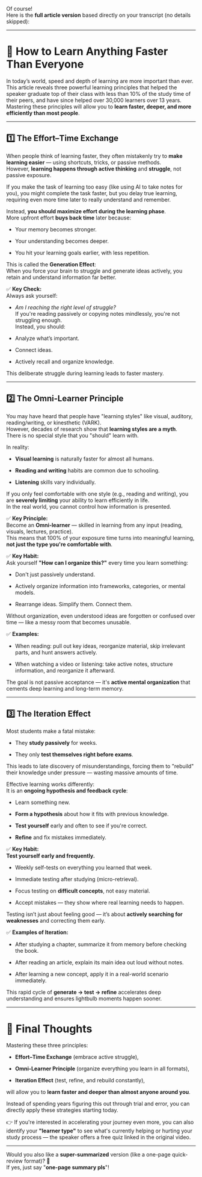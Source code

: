 Of course!  
Here is the **full article version** based directly on your transcript (no details skipped):

---

# 🧠 How to Learn Anything Faster Than Everyone

In today’s world, speed and depth of learning are more important than ever. This article reveals three powerful learning principles that helped the speaker graduate top of their class with less than 10% of the study time of their peers, and have since helped over 30,000 learners over 13 years. Mastering these principles will allow you to **learn faster, deeper, and more efficiently than most people**.

---

## 1️⃣ The Effort–Time Exchange

When people think of learning faster, they often mistakenly try to **make learning easier** — using shortcuts, tricks, or passive methods.  
However, **learning happens through active thinking** and **struggle**, not passive exposure.

If you make the task of learning too easy (like using AI to take notes for you), you might complete the task faster, but you delay true learning, requiring even more time later to really understand and remember.

Instead, **you should maximize effort during the learning phase**.  
More upfront effort **buys back time** later because:

- Your memory becomes stronger.
    
- Your understanding becomes deeper.
    
- You hit your learning goals earlier, with less repetition.
    

This is called the **Generation Effect**:  
When you force your brain to struggle and generate ideas actively, you retain and understand information far better.

✅ **Key Check:**  
Always ask yourself:

- _Am I reaching the right level of struggle?_  
    If you're reading passively or copying notes mindlessly, you're not struggling enough.  
    Instead, you should:
    
- Analyze what’s important.
    
- Connect ideas.
    
- Actively recall and organize knowledge.
    

This deliberate struggle during learning leads to faster mastery.

---

## 2️⃣ The Omni-Learner Principle

You may have heard that people have "learning styles" like visual, auditory, reading/writing, or kinesthetic (VARK).  
However, decades of research show that **learning styles are a myth**.  
There is no special style that you "should" learn with.

In reality:

- **Visual learning** is naturally faster for almost all humans.
    
- **Reading and writing** habits are common due to schooling.
    
- **Listening** skills vary individually.
    

If you only feel comfortable with one style (e.g., reading and writing), you are **severely limiting** your ability to learn efficiently in life.  
In the real world, you cannot control how information is presented.

✅ **Key Principle:**  
Become an **Omni-learner** — skilled in learning from any input (reading, visuals, lectures, practice).  
This means that 100% of your exposure time turns into meaningful learning, **not just the type you're comfortable with**.

✅ **Key Habit:**  
Ask yourself **"How can I organize this?"** every time you learn something:

- Don't just passively understand.
    
- Actively organize information into frameworks, categories, or mental models.
    
- Rearrange ideas. Simplify them. Connect them.
    

Without organization, even understood ideas are forgotten or confused over time — like a messy room that becomes unusable.

✅ **Examples:**

- When reading: pull out key ideas, reorganize material, skip irrelevant parts, and hunt answers actively.
    
- When watching a video or listening: take active notes, structure information, and reorganize it afterward.
    

The goal is not passive acceptance — it's **active mental organization** that cements deep learning and long-term memory.

---

## 3️⃣ The Iteration Effect

Most students make a fatal mistake:

- They **study passively** for weeks.
    
- They only **test themselves right before exams**.
    

This leads to late discovery of misunderstandings, forcing them to "rebuild" their knowledge under pressure — wasting massive amounts of time.

Effective learning works differently:  
It is an **ongoing hypothesis and feedback cycle**:

- Learn something new.
    
- **Form a hypothesis** about how it fits with previous knowledge.
    
- **Test yourself** early and often to see if you're correct.
    
- **Refine** and fix mistakes immediately.
    

✅ **Key Habit:**  
**Test yourself early and frequently.**

- Weekly self-tests on everything you learned that week.
    
- Immediate testing after studying (micro-retrieval).
    
- Focus testing on **difficult concepts**, not easy material.
    
- Accept mistakes — they show where real learning needs to happen.
    

Testing isn’t just about feeling good — it’s about **actively searching for weaknesses** and correcting them early.

✅ **Examples of Iteration:**

- After studying a chapter, summarize it from memory before checking the book.
    
- After reading an article, explain its main idea out loud without notes.
    
- After learning a new concept, apply it in a real-world scenario immediately.
    

This rapid cycle of **generate → test → refine** accelerates deep understanding and ensures lightbulb moments happen sooner.

---

# 🎯 Final Thoughts

Mastering these three principles:

- **Effort–Time Exchange** (embrace active struggle),
    
- **Omni-Learner Principle** (organize everything you learn in all formats),
    
- **Iteration Effect** (test, refine, and rebuild constantly),
    

will allow you to **learn faster and deeper than almost anyone around you**.

Instead of spending years figuring this out through trial and error, you can directly apply these strategies starting today.

👉 If you're interested in accelerating your journey even more, you can also identify your **"learner type"** to see what's currently helping or hurting your study process — the speaker offers a free quiz linked in the original video.

---

Would you also like a **super-summarized** version (like a one-page quick-review format)? 🚀  
If yes, just say "**one-page summary pls**"!